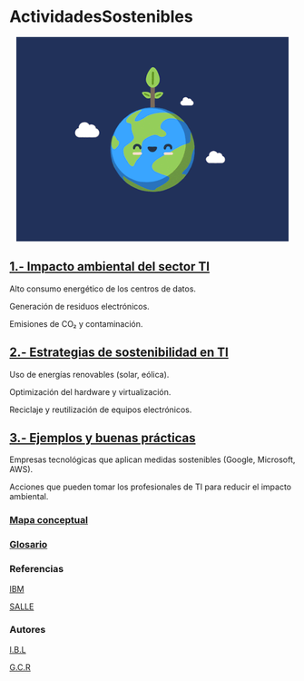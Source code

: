 # ActividadesSostenibles

<div align="center">
  <img src="img/tierra.gif" alt="si" />
</div>



## [1.- Impacto ambiental del sector TI](impacto.md)

Alto consumo energético de los centros de datos.

Generación de residuos electrónicos.

Emisiones de CO₂ y contaminación.

## [2.- Estrategias de sostenibilidad en TI](estrategias.md)

Uso de energías renovables (solar, eólica).

Optimización del hardware y virtualización.

Reciclaje y reutilización de equipos electrónicos.

## [3.- Ejemplos y buenas prácticas](ejemplo.md)

Empresas tecnológicas que aplican medidas sostenibles (Google, Microsoft, AWS).

Acciones que pueden tomar los profesionales de TI para reducir el impacto ambiental.  

### [Mapa conceptual](mapa.md)

### [Glosario](glosario.md)

### Referencias  
[IBM](https://www.ibm.com/es-es/think/topics/sustainable-it)

[SALLE](https://blogs.salleurl.edu/es/consumo-de-energia-de-un-centro-de-datos)

### Autores  

[I.B.L](https://github.com/IvanBL8)

[G.C.R](https://github.com/Guille98-ASIR)
